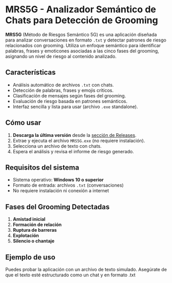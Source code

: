 # MRS5G - Analizador Semántico de Chats para Detección de Grooming

**MRS5G** (Método de Riesgos Semántico 5G) es una aplicación diseñada para analizar conversaciones en formato `.txt` y detectar patrones de riesgo relacionados con grooming. Utiliza un enfoque semántico para identificar palabras, frases y emoticones asociadas a las cinco fases del grooming, asignando un nivel de riesgo al contenido analizado.

## Características

- Análisis automático de archivos `.txt` con chats.
- Detección de palabras, frases y emojis críticos.
- Clasificación de mensajes según fases del grooming.
- Evaluación de riesgo basada en patrones semánticos.
- Interfaz sencilla y lista para usar (archivo `.exe` standalone).

## Cómo usar

1. **Descarga la última versión** desde la [sección de Releases](https://github.com/tuusuario/mrs5g/releases).
2. Extrae y ejecuta el archivo `MRS5G.exe` (no requiere instalación).
3. Selecciona un archivo de texto con chats.
4. Espera el análisis y revisa el informe de riesgo generado.

## Requisitos del sistema

- Sistema operativo: **Windows 10 o superior**
- Formato de entrada: archivos `.txt` (conversaciones)
- No requiere instalación ni conexión a internet

## Fases del Grooming Detectadas

1. **Amistad inicial**
2. **Formación de relación**
3. **Ruptura de barreras**
4. **Explotación**
5. **Silencio o chantaje**

## Ejemplo de uso

Puedes probar la aplicación con un archivo de texto simulado. Asegúrate de que el texto esté estructurado como un chat y en formato .txt
